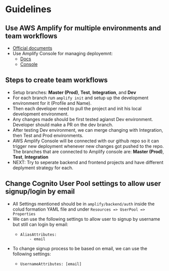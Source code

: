# Guidelines

## Use AWS Amplify for multiple environments and team workflows
- [Official documents](https://aws-amplify.github.io/docs/cli/multienv?sdk=js)
- Use Amplify Console for managing deployemnt:
  - [Docs](https://docs.aws.amazon.com/amplify/latest/userguide/welcome.html)
  - [Console](https://console.aws.amazon.com/amplify)

## Steps to create team workflows
- Setup branches: **Master (Prod)**, **Test**, **Integration**, and **Dev**
- For each branch run ``` amplify init ``` and setup up the development environment for it (Profile and Name).
- Then each developer need to pull the project and init his local development environment.
- Any changes made should be first tested agianst Dev environment. Developer should make a PR on the dev branch.
- After testing Dev environment, we can merge changing with Integration, then Test and Prod environments.
- AWS Amplify Console will be connected with our github repo so it can trigger new deployment whenever new changes got pushed to the repo. The branches that are connected to Amplify console are: **Master (Prod)**, **Test**, **Integration**
- NEXT: Try to seperate backend and frontend projects and have different deplyment strategy for each.

## Change Cognito User Pool settings to allow user signup/login by email
- All Settings mentioned should be in ```amplify/backend/auth``` inside the colud formation YAML file and under ``` Resources => UserPool => Properties ```
- We can use the following settings to allow user to signup by username but still can login by email:
  - ``` 
    AliasAttributes:
        - email
    ```
- To change signup process to be based on email, we can use the following settings:
  - ``` 
    UsernameAttributes: [email]
    ```



